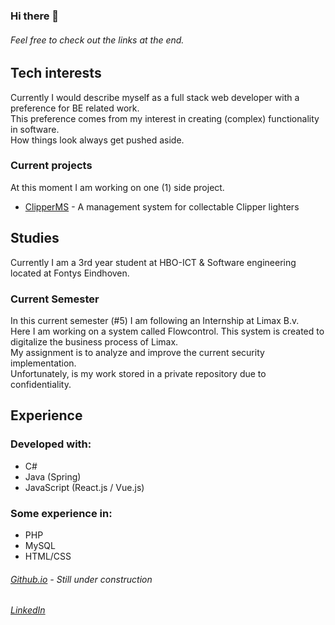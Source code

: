 ### Hi there 👋
###### Feel free to check out the links at the end.


## Tech interests
Currently I would describe myself as a full stack web developer with a preference for BE related work.
<br/>
This preference comes from my interest in creating (complex) functionality in software. 
<br/>
How things look always get pushed aside.
<br/>
### Current projects
At this moment I am working on one (1) side project.
 - [ClipperMS](https://github.com/MHormes/Clipper-MS) - A management system for collectable Clipper lighters


## Studies
Currently I am a 3rd year student at HBO-ICT & Software engineering located at Fontys Eindhoven.
### Current Semester
In this current semester (#5) I am following an Internship at Limax B.v.
<br/>
Here I am working on a system called Flowcontrol. This system is created to digitalize the business process of Limax.
<br/>
My assignment is to analyze and improve the current security implementation.
<br/>
Unfortunately, is my work stored in a private repository due to confidentiality.


## Experience
### Developed with: 
 - C# 
 - Java (Spring)
 - JavaScript (React.js / Vue.js)
### Some experience in:
 - PHP
 - MySQL
 - HTML/CSS

###### [Github.io]() - Still under construction
###### [LinkedIn](https://www.linkedin.com/in/maarten-hormes-72a665110/)

<!-- To Add:
 Ambitions / Hobbies / Dreams -->
